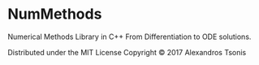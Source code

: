 # NumMethods
Numerical Methods Library in C++
From Differentiation to ODE solutions.

Distributed under the MIT License 
Copyright © 2017 Alexandros Tsonis
